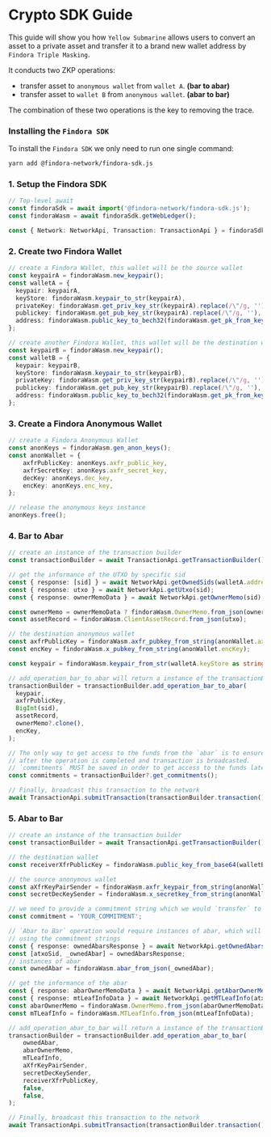 # Crypto SDK Guide



This guide will show you how `Yellow Submarine` allows users to convert an asset to a private asset and transfer it to a brand new wallet address by `Findora Triple Masking`.

It conducts two ZKP operations:

* transfer asset to `anonymous wallet` from `wallet A`. **(bar to abar)**
* transfer asset to `wallet B` from `anonymous wallet`. **(abar to bar)**

The combination of these two operations is the key to removing the trace.

### **Installing the `Findora SDK`**[​](https://wiki.findora.org/docs/developers/cryptography/crypto\_sdk\_guide#installing-the-findora-sdk) <a href="#installing-the-findora-sdk" id="installing-the-findora-sdk"></a>

To install the `Findora SDK` we only need to run one single command:

```bash
yarn add @findora-network/findora-sdk.js
```

### **1. Setup the Findora SDK**[​](https://wiki.findora.org/docs/developers/cryptography/crypto\_sdk\_guide#1-setup-the-findora-sdk) <a href="#1-setup-the-findora-sdk" id="1-setup-the-findora-sdk"></a>

```typescript
// Top-level await
const findoraSdk = await import('@findora-network/findora-sdk.js');
const findoraWasm = await findoraSdk.getWebLedger();

const { Network: NetworkApi, Transaction: TransactionApi } = findoraSdk.Api;
```

### **2. Create two Findora Wallet**[​](https://wiki.findora.org/docs/developers/cryptography/crypto\_sdk\_guide#2-create-two-findora-wallet) <a href="#2-create-two-findora-wallet" id="2-create-two-findora-wallet"></a>

```typescript
// create a Findora Wallet, this wallet will be the source wallet
const keypairA = findoraWasm.new_keypair();
const walletA = {
  keypair: keypairA,
  keyStore: findoraWasm.keypair_to_str(keypairA),
  privateKey: findoraWasm.get_priv_key_str(keypairA).replace(/\"/g, ''),
  publickey: findoraWasm.get_pub_key_str(keypairA).replace(/\"/g, ''),
  address: findoraWasm.public_key_to_bech32(findoraWasm.get_pk_from_keypair(keypairA)),
};

// create another Findora Wallet, this wallet will be the destination wallet
const keypairB = findoraWasm.new_keypair();
const walletB = {
  keypair: keypairB,
  keyStore: findoraWasm.keypair_to_str(keypairB),
  privateKey: findoraWasm.get_priv_key_str(keypairB).replace(/\"/g, ''),
  publickey: findoraWasm.get_pub_key_str(keypairB).replace(/\"/g, ''),
  address: findoraWasm.public_key_to_bech32(findoraWasm.get_pk_from_keypair(keypairB)),
};
```

### **3. Create a Findora Anonymous Wallet**[​](https://wiki.findora.org/docs/developers/cryptography/crypto\_sdk\_guide#3-create-a-findora-anonymous-wallet) <a href="#3-create-a-findora-anonymous-wallet" id="3-create-a-findora-anonymous-wallet"></a>

```typescript
// create a Findora Anonymous Wallet
const anonKeys = findoraWasm.gen_anon_keys();
const anonWallet = {
    axfrPublicKey: anonKeys.axfr_public_key,
    axfrSecretKey: anonKeys.axfr_secret_key,
    decKey: anonKeys.dec_key,
    encKey: anonKeys.enc_key,
};

// release the anonymous keys instance
anonKeys.free();
```

### **4. Bar to Abar**[​](https://wiki.findora.org/docs/developers/cryptography/crypto\_sdk\_guide#4-bar-to-abar) <a href="#4-bar-to-abar" id="4-bar-to-abar"></a>

```typescript
// create an instance of the transaction builder
const transactionBuilder = await TransactionApi.getTransactionBuilder();

// get the informance of the UTXO by specific sid
const { response: [sid] } = await NetworkApi.getOwnedSids(walletA.address);
const { response: utxo } = await NetworkApi.getUtxo(sid);
const { response: ownerMemoData } = await NetworkApi.getOwnerMemo(sid);

const ownerMemo = ownerMemoData ? findoraWasm.OwnerMemo.from_json(ownerMemoData) : null;
const assetRecord = findoraWasm.ClientAssetRecord.from_json(utxo);

// the destination anonymous wallet
const axfrPublicKey = findoraWasm.axfr_pubkey_from_string(anonWallet.axfrPublicKey);
const encKey = findoraWasm.x_pubkey_from_string(anonWallet.encKey);

const keypair = findoraWasm.keypair_from_str(walletA.keyStore as string);

// add_operation_bar_to_abar will return a instance of the transactionBuilder, which would be used to submit the generated tx to the network
transactionBuilder = transactionBuilder.add_operation_bar_to_abar(
  keypair,
  axfrPublicKey,
  BigInt(sid),
  assetRecord,
  ownerMemo?.clone(),
  encKey,
);

// The only way to get access to the funds from the `abar` is to ensure that commitment is saved
// after the operation is completed and transaction is broadcasted.
// `commitments` MUST be saved in order to get access to the funds later.
const commitments = transactionBuilder?.get_commitments();

// Finally, broadcast this transaction to the network
await TransactionApi.submitTransaction(transactionBuilder.transaction());
```

### **5. Abar to Bar**[​](https://wiki.findora.org/docs/developers/cryptography/crypto\_sdk\_guide#5-abar-to-bar) <a href="#5-abar-to-bar" id="5-abar-to-bar"></a>

```typescript
// create an instance of the transaction builder
const transactionBuilder = await TransactionApi.getTransactionBuilder();

// the destination wallet
const receiverXfrPublicKey = findoraWasm.public_key_from_base64(walletB.publickey);

// the source anonymous wallet
const aXfrKeyPairSender = findoraWasm.axfr_keypair_from_string(anonWallet.axfrSecretKey);
const secretDecKeySender = findoraWasm.x_secretkey_from_string(anonWallet.decKey);

// we need to provide a commitment string which we would `transfer` to the destination wallet
const commitment = 'YOUR_COMMITMENT';

// `Abar to Bar` operation would require instances of abar, which will be created (restored)
// using the commitment strings
const { response: ownedAbarsResponse } = await NetworkApi.getOwnedAbars(commitment);
const [atxoSid, _ownedAbar] = ownedAbarsResponse;
// instances of abar
const ownedAbar = findoraWasm.abar_from_json(_ownedAbar);

// get the informance of the abar
const { response: abarOwnerMemoData } = await NetworkApi.getAbarOwnerMemo(atxoSid);
const { response: mtLeafInfoData } = await NetworkApi.getMTLeafInfo(atxoSid);
const abarOwnerMemo = findoraWasm.OwnerMemo.from_json(abarOwnerMemoData);
const mTLeafInfo = findoraWasm.MTLeafInfo.from_json(mtLeafInfoData);

// add_operation_abar_to_bar will return a instance of the transactionBuilder, which would be used to submit the generated tx to the network
transactionBuilder = transactionBuilder.add_operation_abar_to_bar(
    ownedAbar,
    abarOwnerMemo,
    mTLeafInfo,
    aXfrKeyPairSender,
    secretDecKeySender,
    receiverXfrPublicKey,
    false,
    false,
);

// Finally, broadcast this transaction to the network
await TransactionApi.submitTransaction(transactionBuilder.transaction());
```
